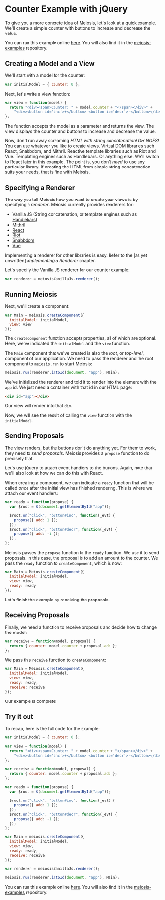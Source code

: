 # Counter Example with jQuery

To give you a more concrete idea of Meiosis, let's look at a quick example. We'll create a simple counter with buttons to increase and decrease the value.

You can run this example online [here](http://codepen.io/foxdonut/pen/ezYgNo?editors=1010). You will also find it in the [meiosis-examples](https://github.com/foxdonut/meiosis-examples/tree/master/examples/counter) repository.

## Creating a Model and a View

We'll start with a model for the counter:

```javascript
var initialModel = { counter: 0 };
```

Next, let's write a view function:

```javascript
var view = function(model) {
  return "<div><span>Counter: " + model.counter + "</span></div>" +
    "<div><button id='inc'>+</button> <button id='decr'>-</button></div>";
};
```

The function accepts the model as a parameter and returns the view. The view displays the counter and buttons to increase and decrease the value.

Now, don't run away screaming *HTML with string concatenation! OH NOES!* You can use whatever you like to create views. Virtual DOM libraries such React, Snabbdom, and Mithril. Reactive template libraries such as Riot and Vue. Templating engines such as Handlebars. Or anything else. We'll switch to React later in this example. The point is, you don't *need* to use any particular library. If creating the HTML from simple string concatenation suits your needs, that is fine with Meiosis.

## Specifying a Renderer

The way you tell Meiosis how you want to create your views is by specifying a *renderer*. Meiosis currently provides renderers for:

- Vanilla JS (String concatenation, or template engines such as [Handlebars](http://handlebarsjs.com))
- [Mithril](http://mithril.js.org)
- [React](https://facebook.github.io/react/)
- [Riot](http://riotjs.com)
- [Snabbdom](http://github.com/paldepind/snabbdom)
- [Vue](http://vuejs.org)

Implementing a renderer for other libraries is easy. Refer to the [as yet unwritten] *Implementing a Renderer* chapter.

Let's specify the Vanilla JS renderer for our counter example:

```javascript
var renderer = meiosisVanillaJs.renderer();
```

## Running Meiosis

Next, we'll create a component:

```javascript
var Main = meiosis.createComponent({
  initialModel: initialModel,
  view: view
});
```

The `createComponent` function accepts properties, all of which are optional. Here, we've indicated the `initialModel` and the `view` function.

The `Main` component that we've created is also the *root*, or *top-level*, component of our application. We need to pass the renderer and the root component to `meiosis.run` to start Meiosis:

```javascript
meiosis.run(renderer.intoId(document, "app"), Main);
```

We've initialized the renderer and told it to render into the element with the `app` id. We just need a container with that id in our HTML page:

```html
<div id="app"></div>
```

Our view will render into that `div`.

Now, we will see the result of calling the `view` function with the `initialModel`.

## Sending Proposals

The view renders, but the buttons don't do anything yet. For them to work, they need to *send proposals*. Meiosis provides a `propose` function to do precisely that.

Let's use jQuery to attach event handlers to the buttons. Again, note that we'll also look at how we can do this with React.

When creating a component, we can indicate a `ready` function that will be called *once* after the initial view has finished rendering. This is where we attach our event handlers:

```javascript
var ready = function(propose) {
  var $root = $(document.getElementById("app"));

  $root.on("click", "button#inc", function(_evt) {
    propose({ add: 1 });
  });
  $root.on("click", "button#decr", function(_evt) {
    propose({ add: -1 });
  });
};
```

Meiosis passes the `propose` function to the `ready` function. We use it to send proposals. In this case, the proposal is to add an amount to the counter. We pass the `ready` function to `createComponent`, which is now:

```javascript
var Main = Meiosis.createComponent({
  initialModel: initialModel,
  view: view,
  ready: ready
});
```

Let's finish the example by receiving the proposals.

## Receiving Proposals

Finally, we need a function to receive proposals and decide how to change the model:

```javascript
var receive = function(model, proposal) {
  return { counter: model.counter + proposal.add };
};
```

We pass this `receive` function to `createComponent`:

```javascript
var Main = Meiosis.createComponent({
  initialModel: initialModel,
  view: view,
  ready: ready,
  receive: receive
});
```

Our example is complete!

## Try it out

To recap, here is the full code for the example:

```javascript
var initialModel = { counter: 0 };

var view = function(model) {
  return "<div><span>Counter: " + model.counter + "</span></div>" +
    "<div><button id='inc'>+</button> <button id='decr'>-</button></div>";
};

var receive = function(model, proposal) {
  return { counter: model.counter + proposal.add };
};

var ready = function(propose) {
  var $root = $(document.getElementById("app"));

  $root.on("click", "button#inc", function(_evt) {
    propose({ add: 1 });
  });
  $root.on("click", "button#decr", function(_evt) {
    propose({ add: -1 });
  });
};

var Main = meiosis.createComponent({
  initialModel: initialModel,
  view: view,
  ready: ready,
  receive: receive
});

var renderer = meiosisVanillaJs.renderer();

meiosis.run(renderer.intoId(document, "app"), Main);
```

You can run this example online [here](http://codepen.io/foxdonut/pen/ezYgNo?editors=1010). You will also find it in the [meiosis-examples](https://github.com/foxdonut/meiosis-examples/tree/master/examples/counter) repository.
